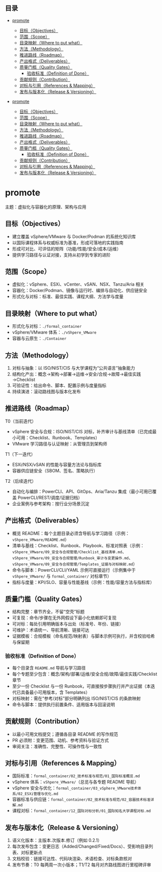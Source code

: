 ## 目录

- [promote](#promote)
  - [目标（Objectives）](#目标objectives)
  - [范围（Scope）](#范围scope)
  - [目录映射（Where to put what）](#目录映射where-to-put-what)
  - [方法（Methodology）](#方法methodology)
  - [推进路线（Roadmap）](#推进路线roadmap)
  - [产出格式（Deliverables）](#产出格式deliverables)
  - [质量门槛（Quality Gates）](#质量门槛quality-gates)
    - [验收标准（Definition of Done）](#验收标准definition-of-done)
  - [贡献规则（Contribution）](#贡献规则contribution)
  - [对标与引用（References & Mapping）](#对标与引用references-mapping)
  - [发布与版本化（Release & Versioning）](#发布与版本化release-versioning)

- [promote](#promote)
  - [目标（Objectives）](#目标objectives)
  - [范围（Scope）](#范围scope)
  - [目录映射（Where to put what）](#目录映射where-to-put-what)
  - [方法（Methodology）](#方法methodology)
  - [推进路线（Roadmap）](#推进路线roadmap)
  - [产出格式（Deliverables）](#产出格式deliverables)
  - [质量门槛（Quality Gates）](#质量门槛quality-gates)
    - [验收标准（Definition of Done）](#验收标准definition-of-done)
  - [贡献规则（Contribution）](#贡献规则contribution)
  - [对标与引用（References & Mapping）](#对标与引用references-mapping)
  - [发布与版本化（Release & Versioning）](#发布与版本化release-versioning)


# promote

主题：虚拟化与容器化的原理、架构与应用

## 目标（Objectives）

- 建立覆盖 vSphere/VMware 与 Docker/Podman 的系统化知识库
- 以国际课程体系与权威标准为基准，形成可落地的实践指南
- 形成可对比、可评估的矩阵（功能/性能/安全/成本/运维）
- 提供学习路径与认证对接，支持从初学到专家的进阶

## 范围（Scope）

- 虚拟化：vSphere、ESXi、vCenter、vSAN、NSX、Tanzu/Aria 相关
- 容器化：Docker/Podman、镜像与运行时、编排与自动化、供应链安全
- 形式化与对标：标准、最佳实践、课程大纲、方法学与度量

## 目录映射（Where to put what）

- 形式化与对标：`./formal_container`
- vSphere/VMware 体系：`./vShpere_VMware`
- 容器与云原生：`./Container`

## 方法（Methodology）

1. 对标与抽象：以 ISO/NIST/CIS 与大学课程为“公共语言”抽象能力
2. 结构化产出：概念→架构→部署→运维→安全/合规→故障→最佳实践→Checklist
3. 可验证性：给出命令、脚本、配置示例与度量指标
4. 持续演进：滚动路线图与版本化发布

## 推进路线（Roadmap）

T0（当前迭代）

- vSphere 安全与合规：ISO/NIST/CIS 对标，补齐审计与基线清单（已完成最小可用：Checklist、Runbook、Templates）
- VMware 学习路径与认证映射：从管理员到架构师

T1（下一迭代）

- ESXi/NSX/vSAN 的性能与容量方法论与指标库
- 容器供应链安全（SBOM、签名、策略执行）

T2（后续迭代）

- 自动化与编排：PowerCLI、API、GitOps、Aria/Tanzu 集成（最小可用已覆盖 PowerCLI/REST/调度/证据归档）
- 企业案例与参考架构：按行业分场景沉淀

## 产出格式（Deliverables）

- 概览 README：每个主题目录必须含导航与学习路径（示例：`vShpere_VMware/README.md`）
- 清单与基线：Checklist、Runbook、Playbook、标准对照表（示例：`vShpere_VMware/09_安全与合规管理/Checklist_基线清单.md`、`vShpere_VMware/09_安全与合规管理/Runbook_审计与变更操作.md`、`vShpere_VMware/09_安全与合规管理/Templates_证据与对标映射.md`）
- 命令与脚本：PowerCLI/CLI/YAML 示例可直接运行（示例集中于 `vShpere_VMware/` 与 `formal_container/` 对标章节）
- 指标与度量：KPI/SLO、容量与性能基线（示例：性能/容量方法与指标库）

## 质量门槛（Quality Gates）

- 结构完整：章节齐全，不留“空壳”标题
- 可复现：命令/步骤在无外网假设下最小化依赖即可复现
- 可对标：每处引用明确版本与出处（标准号、年份、链接）
- 可维护：术语统一、导航清晰、链接可达
- 证据模板：合规模板（命名规范/映射表）与脚本示例可执行，并含校验哈希与保留期

### 验收标准（Definition of Done）

- 每个目录含 `README.md` 导航与学习路径
- 每个专题至少包含：概念/架构/部署/运维/安全合规/故障/最佳实践/Checklist 章节
- 至少一份 Checklist 与一份 Runbook，可直接按步骤执行并产出证据（本迭代已具备最小可用版本，含 Templates）
- 对标映射：需在“参考/对标”部分明确列出 ISO/NIST/CIS 的条款映射
- 命令与脚本：提供执行前置条件、适用版本与回滚说明

## 贡献规则（Contribution）

- 以最小可用文档提交；遵循各目录 README 的写作规范
- PR 必须附：变更范围、动机、参考资料与验证方式
- 审阅关注：准确性、完整性、可操作性与一致性

## 对标与引用（References & Mapping）

- 国际标准：`formal_container/02_技术标准与规范/01_国际标准概览.md`
- vSphere 体系：`vShpere_VMware/`（总览与各专题 README 导航）
- vSphere 安全与优化：`formal_container/03_vSphere_VMware技术体系/02_ESXi管理与优化.md`
- 容器标准与供应链：`formal_container/02_技术标准与规范/02_容器技术标准详解.md`
- 课程对标：`formal_container/12_国际对标分析/01_国际知名大学课程对标.md`

## 发布与版本化（Release & Versioning）

1. 语义化版本：主版本.次版本.修订（例如 0.2.1）
2. 每次发布包含：变更日志（Added/Changed/Fixed/Docs）、受影响目录列表、对标更新点
3. 文档校验：链接可达性、代码块渲染、术语检查、对标条款核对
4. 发布节奏：T0 每两周一次小版本；T1/T2 每月对齐路线图进行里程碑评审
